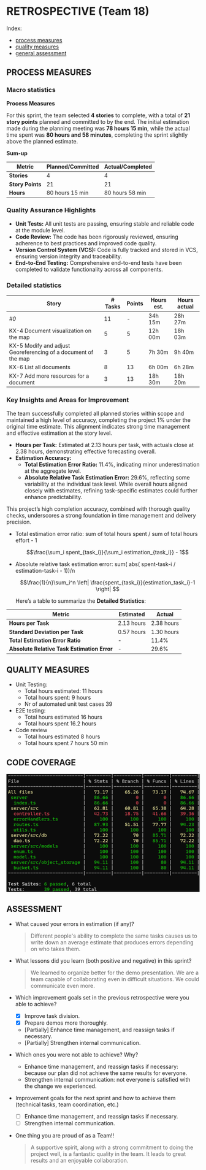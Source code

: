 # RETROSPECTIVE (Team 18)

Index:

- [process measures](#process-measures)
- [quality measures](#quality-measures)
- [general assessment](#assessment)

## PROCESS MEASURES

### Macro statistics

**Process Measures**

For this sprint, the team selected **4 stories** to complete, with a total of **21 story points** planned and committed to by the end. The initial estimation made during the planning meeting was **78 hours 15 min**, while the actual time spent was **80 hours and 58 minutes**, completing the sprint slightly above the planned estimate.
  
**Sum-up**

| Metric           | Planned/Committed | Actual/Completed |
| ---------------- | ----------------- | ---------------- |
| **Stories**      | 4                 | 4                |
| **Story Points** | 21                | 21               |
| **Hours**        | 80 hours 15 min   | 80 hours 58 min  |

### Quality Assurance Highlights

- **Unit Tests:** All unit tests are passing, ensuring stable and reliable code at the module level.
- **Code Review:** The code has been rigorously reviewed, ensuring adherence to best practices and improved code quality.
- **Version Control System (VCS):** Code is fully tracked and stored in VCS, ensuring version integrity and traceability.
- **End-to-End Testing:** Comprehensive end-to-end tests have been completed to validate functionality across all components.

### Detailed statistics

| Story                                                          | # Tasks | Points | Hours est. | Hours actual |
| -------------------------------------------------------------- | ------- | ------ | ---------- | ------------ |
| _#0_                                                           | 11      | -      | 34h 15m    | 28h 27m      |
| KX-4 Document visualization on the map                         | 5       | 5      | 12h 00m    | 18h 03m      |
| KX-5 Modify and adjust Georeferencing of a document of the map | 3       | 5      | 7h 30m     | 9h 40m       |
| KX-6 List all documents                                        | 8       | 13     | 6h 00m     | 6h 28m       |
| KX-7 Add more resources for a document                         | 3       | 13     | 18h 30m    | 18h 20m      |

### Key Insights and Areas for Improvement

The team successfully completed all planned stories within scope and maintained a high level of accuracy, completing the project 1% under the original time estimate. This alignment indicates strong time management and effective estimation at the story level.

- **Hours per Task:** Estimated at 2.13 hours per task, with actuals close at 2.38 hours, demonstrating effective forecasting overall.
- **Estimation Accuracy:**
  - **Total Estimation Error Ratio:** 11.4%, indicating minor underestimation at the aggregate level.
  - **Absolute Relative Task Estimation Error:** 29.6%, reflecting some variability at the individual task level. While overall hours aligned closely with estimates, refining task-specific estimates could further enhance predictability.

This project’s high completion accuracy, combined with thorough quality checks, underscores a strong foundation in time management and delivery precision.

- Total estimation error ratio: sum of total hours spent / sum of total hours effort - 1

  $$\frac{\sum_i spent_{task_i}}{\sum_i estimation_{task_i}} - 1$$

- Absolute relative task estimation error: sum( abs( spent-task-i / estimation-task-i - 1))/n

  $$\frac{1}{n}\sum_i^n \left| \frac{spent_{task_i}}{estimation_task_i}-1 \right| $$

  Here’s a table to summarize the **Detailed Statistics**:

| Metric                                      | Estimated   | Actual     |
| ------------------------------------------- | ----------- | ---------- |
| **Hours per Task**                          | 2.13  hours | 2.38 hours |
| **Standard Deviation per Task**             | 0.57 hours  | 1.30 hours |
| **Total Estimation Error Ratio**            | -           | 11.4%      |
| **Absolute Relative Task Estimation Error** | -           | 29.6%      |

## QUALITY MEASURES

- Unit Testing:
  - Total hours estimated: 11 hours
  - Total hours spent: 9 hours
  - Nr of automated unit test cases 39
- E2E testing:
  - Total hours estimated 16 hours
  - Total hours spent 16.2 hours
- Code review
  - Total hours estimated 8 hours
  - Total hours spent 7 hours 50 min

## CODE COVERAGE

![image](sprint2_coverage.png)

## ASSESSMENT

- What caused your errors in estimation (if any)?

  > Different people's ability to complete the same tasks causes us to write down an average estimate that produces errors depending on who takes them.

- What lessons did you learn (both positive and negative) in this sprint?

  > We learned to organize better for the demo presentation.
  > We are a team capable of collaborating even in difficult situations.
  > We could communicate even more.

- Which improvement goals set in the previous retrospective were you able to achieve?
  - [x] Improve task division.
  - [x] Prepare demos more thoroughly.
  - [Partially] Enhance time management, and reassign tasks if necessary.
  - [Partially] Strengthen internal communication.
- Which ones you were not able to achieve? Why?
  - Enhance time management, and reassign tasks if necessary: because our plan did not achieve the same results for everyone.
  - Strengthen internal communication: not everyone is satisfied with the change we experienced.

- Improvement goals for the next sprint and how to achieve them (technical tasks, team coordination, etc.)
  - [ ] Enhance time management, and reassign tasks if necessary.
  - [ ] Strengthen internal communication.

- One thing you are proud of as a Team!!
  > A supportive spirit, along with a strong commitment to doing the project well, is a fantastic quality in the team. It leads to great results and an enjoyable collaboration.
